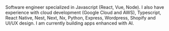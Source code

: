 
Software engineer specialized in Javascript (React, Vue, Node). I also have experience with cloud development (Google Cloud and AWS), Typescript, React Native, Nest, Next, Nx, Python, Express, Wordpress, Shopify and UI/UX design. I am currently building apps enhanced with AI.
<!--
**alhuissi/alhuissi** is a ✨ _special_ ✨ repository because its `README.md` (this file) appears on your GitHub profile.

Here are some ideas to get you started:

- 🔭 I’m currently working on ...
- 🌱 I’m currently learning ...
- 👯 I’m looking to collaborate on ...
- 🤔 I’m looking for help with ...
- 💬 Ask me about ...
- 📫 How to reach me: ...
- 😄 Pronouns: ...
- ⚡ Fun fact: ...
-->
